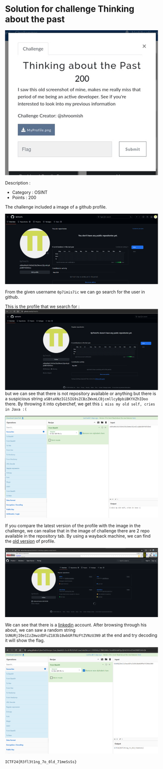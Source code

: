 # Solution for challenge Thinking about the past

![challenge question](<Thinking about the Past - OSINT.jpg>)

Description : 
- Category : OSINT
- Points : 200

The challenge included a image of a github profile.

![github profile](MyProfile.png)

From the given username ```0p7imis7ic``` we can go search for the user in github.

This is the profile that we search for : 
![profile](image.png)
but we can see that there is not repository available or anything but there is a suspicious string ```aSBtaXNzIG15IG9sZCBzZWxmLCBjcmllcyBpbiBKYXZhIDoo``` there. By throwing it into cyberchef, we get this ```i miss my old self, cries in Java :(```

![cyberchef](image-1.png)

If you compare the latest version of the profile with the image in the challenge, we can realise that in the image of challenge there are 2 repo available in the repository tab. By using a wayback machine, we can find the [old version](https://web.archive.org/web/20240505113349/https://github.com/0p7imis7ic) of profile.

![wayback machine](image-2.png)

We can see that there is a [linkedin](https://www.linkedin.com/in/kamal-bartolo-b00196308/) account. After browsing through his about, we can saw a random string ```SUNURjI0e1IzZmwzdDFuZ183b18wbGRfNzFtZVNzU3N9``` at the end and try decoding it will show the flag.

![cyberchef](image-3.png)

```ICTF24{R3fl3t1ng_7o_0ld_71meSsSs}```